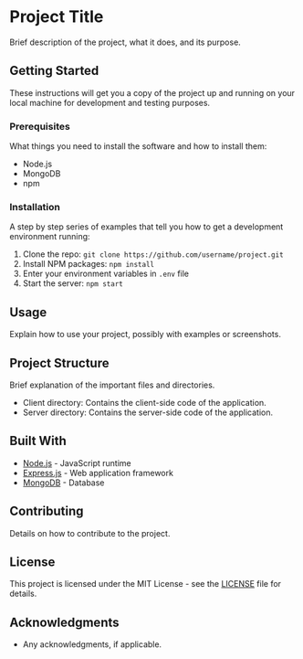 # Project Title

Brief description of the project, what it does, and its purpose.

## Getting Started

These instructions will get you a copy of the project up and running on your local machine for development and testing purposes. 

### Prerequisites

What things you need to install the software and how to install them:

- Node.js
- MongoDB
- npm

### Installation

A step by step series of examples that tell you how to get a development environment running:

1. Clone the repo: `git clone https://github.com/username/project.git`
2. Install NPM packages: `npm install`
3. Enter your environment variables in `.env` file
4. Start the server: `npm start`

## Usage

Explain how to use your project, possibly with examples or screenshots.

## Project Structure

Brief explanation of the important files and directories.

- Client directory: Contains the client-side code of the application.
- Server directory: Contains the server-side code of the application.

## Built With

- [Node.js](https://nodejs.org/) - JavaScript runtime
- [Express.js](https://expressjs.com/) - Web application framework
- [MongoDB](https://www.mongodb.com/) - Database

## Contributing

Details on how to contribute to the project.

## License

This project is licensed under the MIT License - see the [LICENSE](LICENSE) file for details.

## Acknowledgments

- Any acknowledgments, if applicable.
